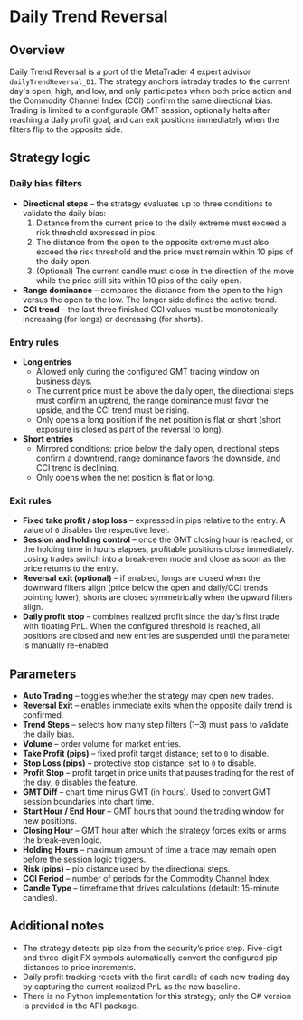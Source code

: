 # Daily Trend Reversal

## Overview
Daily Trend Reversal is a port of the MetaTrader 4 expert advisor `dailyTrendReversal_D1`. The strategy anchors intraday trades to the current day's open, high, and low, and only participates when both price action and the Commodity Channel Index (CCI) confirm the same directional bias. Trading is limited to a configurable GMT session, optionally halts after reaching a daily profit goal, and can exit positions immediately when the filters flip to the opposite side.

## Strategy logic
### Daily bias filters
* **Directional steps** – the strategy evaluates up to three conditions to validate the daily bias:
  1. Distance from the current price to the daily extreme must exceed a risk threshold expressed in pips.
  2. The distance from the open to the opposite extreme must also exceed the risk threshold and the price must remain within 10 pips of the daily open.
  3. (Optional) The current candle must close in the direction of the move while the price still sits within 10 pips of the daily open.
* **Range dominance** – compares the distance from the open to the high versus the open to the low. The longer side defines the active trend.
* **CCI trend** – the last three finished CCI values must be monotonically increasing (for longs) or decreasing (for shorts).

### Entry rules
* **Long entries**
  * Allowed only during the configured GMT trading window on business days.
  * The current price must be above the daily open, the directional steps must confirm an uptrend, the range dominance must favor the upside, and the CCI trend must be rising.
  * Only opens a long position if the net position is flat or short (short exposure is closed as part of the reversal to long).
* **Short entries**
  * Mirrored conditions: price below the daily open, directional steps confirm a downtrend, range dominance favors the downside, and CCI trend is declining.
  * Only opens when the net position is flat or long.

### Exit rules
* **Fixed take profit / stop loss** – expressed in pips relative to the entry. A value of `0` disables the respective level.
* **Session and holding control** – once the GMT closing hour is reached, or the holding time in hours elapses, profitable positions close immediately. Losing trades switch into a break-even mode and close as soon as the price returns to the entry.
* **Reversal exit (optional)** – if enabled, longs are closed when the downward filters align (price below the open and daily/CCI trends pointing lower); shorts are closed symmetrically when the upward filters align.
* **Daily profit stop** – combines realized profit since the day’s first trade with floating PnL. When the configured threshold is reached, all positions are closed and new entries are suspended until the parameter is manually re-enabled.

## Parameters
* **Auto Trading** – toggles whether the strategy may open new trades.
* **Reversal Exit** – enables immediate exits when the opposite daily trend is confirmed.
* **Trend Steps** – selects how many step filters (1–3) must pass to validate the daily bias.
* **Volume** – order volume for market entries.
* **Take Profit (pips)** – fixed profit target distance; set to `0` to disable.
* **Stop Loss (pips)** – protective stop distance; set to `0` to disable.
* **Profit Stop** – profit target in price units that pauses trading for the rest of the day; `0` disables the feature.
* **GMT Diff** – chart time minus GMT (in hours). Used to convert GMT session boundaries into chart time.
* **Start Hour / End Hour** – GMT hours that bound the trading window for new positions.
* **Closing Hour** – GMT hour after which the strategy forces exits or arms the break-even logic.
* **Holding Hours** – maximum amount of time a trade may remain open before the session logic triggers.
* **Risk (pips)** – pip distance used by the directional steps.
* **CCI Period** – number of periods for the Commodity Channel Index.
* **Candle Type** – timeframe that drives calculations (default: 15-minute candles).

## Additional notes
* The strategy detects pip size from the security’s price step. Five-digit and three-digit FX symbols automatically convert the configured pip distances to price increments.
* Daily profit tracking resets with the first candle of each new trading day by capturing the current realized PnL as the new baseline.
* There is no Python implementation for this strategy; only the C# version is provided in the API package.
